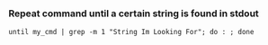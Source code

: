 ### Repeat command until a certain string is found in stdout

```
until my_cmd | grep -m 1 "String Im Looking For"; do : ; done
```
